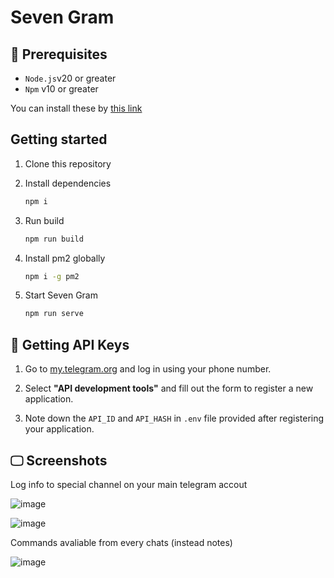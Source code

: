 # Seven Gram

## 📌 Prerequisites

- `Node.js`v20 or greater
- `Npm` v10 or greater

You can install these by [this link](https://nodejs.org/en/download/)

## Getting started

1. Clone this repository

2. Install dependencies

    ```sh
    npm i
    ```

3. Run build

    ```sh
    npm run build
    ```

4. Install pm2 globally

    ```sh
    npm i -g pm2
    ```

5. Start Seven Gram

    ```sh
    npm run serve
    ```

## 📃 Getting API Keys

1. Go to [my.telegram.org](https://my.telegram.org) and log in using your phone number.

2. Select **"API development tools"** and fill out the form to register a new application.
3. Note down the `API_ID` and `API_HASH` in `.env` file provided after registering your application.

## 🖵 Screenshots

Log info to special channel on your main telegram accout

![image](https://github.com/user-attachments/assets/d2342433-097e-47b4-a0a2-311fe4f21edc)

![image](https://github.com/user-attachments/assets/64e706c3-dcdd-4940-827e-b82ba4d76f14)

Commands avaliable from every chats (instead notes)

![image](https://github.com/user-attachments/assets/6574ac3d-c871-4b01-8216-8fdad73b8e53)


